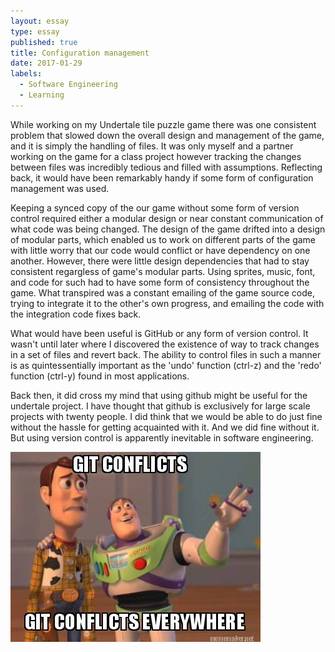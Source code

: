 ```yaml
---
layout: essay
type: essay
published: true
title: Configuration management
date: 2017-01-29
labels:
  - Software Engineering
  - Learning
---
```


While working on my Undertale tile puzzle game there was one consistent problem that slowed down the overall design and management of the game, and it is simply the handling of files. It was only myself and a partner working on the game for a class project however tracking the changes between files was incredibly tedious and filled with assumptions. Reflecting back, it would have been remarkably handy if some form of configuration management was used.

Keeping a synced copy of the our game without some form of version control required either a modular design or near constant communication of what code was being changed. The design of the game drifted into a design of modular parts, which enabled us to work on different parts of the game with little worry that our code would conflict or have dependency on one another. However, there were little design dependencies that had to stay consistent regargless of game's modular parts. Using sprites, music, font, and code for such had to have some form of consistency throughout the game. What transpired was a constant emailing of the game source code, trying to integrate it to the other's own progress, and emailing the code with the integration code fixes back.

What would have been useful is GitHub or any form of version control. It wasn't until later where I discovered the existence of way to track changes in a set of files and revert back. The ability to control files in such a manner is as quintessentially important as the 'undo' function (ctrl-z) and the 'redo' function (ctrl-y) found in most applications.

Back then, it did cross my mind that using github might be useful for the undertale project. I have thought that github is exclusively for large scale projects with twenty people. I did think that we would be able to do just fine without the hassle for getting acquainted with it. And we did fine without it. But using version control is apparently inevitable in software engineering.

<img class="ui left floated image" src="../images/3629643.jpg">

